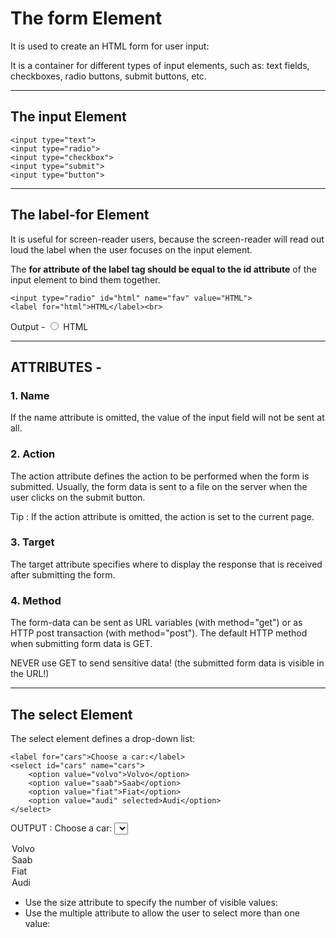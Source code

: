 # The form Element
It is used to create an HTML form for user input:

It is a container for different types of input elements, such as: text fields, checkboxes, radio buttons, submit buttons, etc.

---

## The input Element

    <input type="text">
    <input type="radio">
    <input type="checkbox">
    <input type="submit">
    <input type="button">

---

## The label-for Element

It is useful for screen-reader users, because the screen-reader will read out loud the label when the user focuses on the input element.

The **for attribute of the label tag should be equal to the id attribute** of the input element to bind them together.

    <input type="radio" id="html" name="fav" value="HTML">
    <label for="html">HTML</label><br>

Output -
<input type="radio" id="html" name="fav" value="HTML">
<label for="html">HTML</label><br>


---
## ATTRIBUTES -

### 1. Name 
If the name attribute is omitted, the value of the input field will not be sent at all.

### 2. Action 
The action attribute defines the action to be performed when the form is submitted.
Usually, the form data is sent to a file on the server when the user clicks on the submit button.

Tip : If the action attribute is omitted, the action is set to the current page.

### 3. Target
The target attribute specifies where to display the response that is received after submitting the form.

### 4. Method

The form-data can be sent as URL variables (with method="get") or as HTTP post transaction (with method="post").
The default HTTP method when submitting form data is GET. 

NEVER use GET to send sensitive data! (the submitted form data is visible in the URL!)

---


## The select Element
The select element defines a drop-down list:

    <label for="cars">Choose a car:</label>
    <select id="cars" name="cars">
        <option value="volvo">Volvo</option>
        <option value="saab">Saab</option>
        <option value="fiat">Fiat</option>
        <option value="audi" selected>Audi</option>
    </select>
OUTPUT : 
<label for="cars">Choose a car:</label>
<select id="cars" name="cars">
<option value="volvo">Volvo</option>
<option value="saab">Saab</option>
<option value="fiat">Fiat</option>
<option value="audi" selected>Audi</option>
</select>


- Use the size attribute to specify the number of visible values:
- Use the multiple attribute to allow the user to select more than one value: